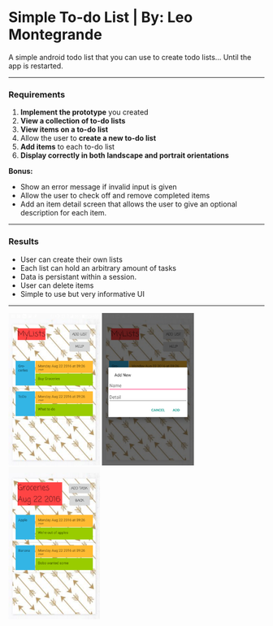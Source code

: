 # Simple To-do List | By: Leo Montegrande

A simple android todo list that you can use to create todo lists... Until the app is restarted.

---
### Requirements

1. **Implement the prototype** you created
2. **View a collection of to-do lists**
3. **View items on a to-do list**
4. Allow the user to **create a new to-do list**
5. **Add items** to each to-do list
6. **Display correctly in both landscape and portrait orientations**

**Bonus:**

- Show an error message if invalid input is given
- Allow the user to check off and remove completed items
- Add an item detail screen that allows the user to give an optional description for each item.

---
### Results

- User can create their own lists
- Each list can hold an arbitrary amount of tasks
- Data is persistant within a session.
- User can delete items
- Simple to use but very informative UI

---
<style>[alt=screenshot]{height:300px}</style>

![screenshot](photos/pic1.png)
![screenshot](photos/pic2.png)
![screenshot](photos/pic3.png)

